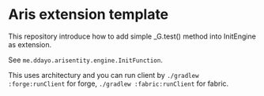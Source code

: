 # Aris extension template
This repository introduce how to add simple _G.test() method into InitEngine as extension.

See `me.ddayo.arisentity.engine.InitFunction`.

This uses architectury and you can run client by `./gradlew :forge:runClient` for forge, `./gradlew :fabric:runClient` for fabric.
